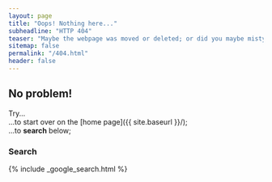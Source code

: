 ```yaml
---
layout: page
title: "Oops! Nothing here..."
subheadline: "HTTP 404"
teaser: "Maybe the webpage was moved or deleted; or did you maybe mistype the link?"
sitemap: false
permalink: "/404.html"
header: false
---
```

## No problem!

Try...  
...to start over on the [home page]({{ site.baseurl }}/);  
...to **search** below;  

### Search

{% include _google_search.html %}
